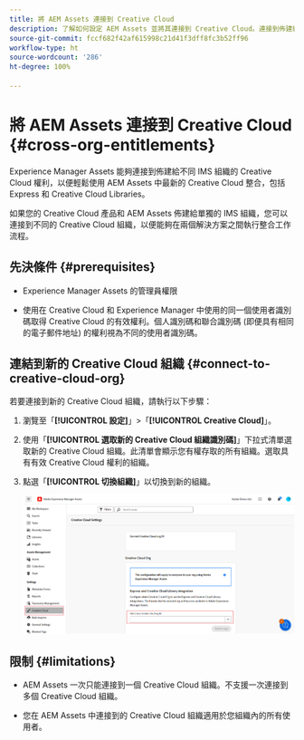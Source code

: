 ```yaml
---
title: 將 AEM Assets 連接到 Creative Cloud
description: 了解如何設定 AEM Assets 並將其連接到 Creative Cloud。連接到佈建給不同 IMS 組織的 Creative Cloud 權利，以便輕鬆使用 AEM Assets 中最新的 Creative Cloud 整合，包括 Express 和 Creative Cloud Libraries。
source-git-commit: fccf682f42af615998c21d41f3dff8fc3b52ff96
workflow-type: ht
source-wordcount: '286'
ht-degree: 100%

---
```


# 將 AEM Assets 連接到 Creative Cloud  {#cross-org-entitlements}

Experience Manager Assets 能夠連接到佈建給不同 IMS 組織的 Creative Cloud 權利，以便輕鬆使用 AEM Assets 中最新的 Creative Cloud 整合，包括 Express 和 Creative Cloud Libraries。

如果您的 Creative Cloud 產品和 AEM Assets 佈建給單獨的 IMS 組織，您可以連接到不同的 Creative Cloud 組織，以便能夠在兩個解決方案之間執行整合工作流程。

## 先決條件 {#prerequisites}

* Experience Manager Assets 的管理員權限

* 使用在 Creative Cloud 和 Experience Manager 中使用的同一個使用者識別碼取得 Creative Cloud 的有效權利。個人識別碼和聯合識別碼 (即便具有相同的電子郵件地址) 的權利視為不同的使用者識別碼。

## 連結到新的 Creative Cloud 組織 {#connect-to-creative-cloud-org}

若要連接到新的 Creative Cloud 組織，請執行以下步驟：

1. 瀏覽至「**[!UICONTROL 設定]**」>「**[!UICONTROL Creative Cloud]**」。

1. 使用「**[!UICONTROL 選取新的 Creative Cloud 組織識別碼]**」下拉式清單選取新的 Creative Cloud 組織。此清單會顯示您有權存取的所有組織。選取具有有效 Creative Cloud 權利的組織。

1. 點選「**[!UICONTROL 切換組織]**」以切換到新的組織。

   ![跨組織權利](assets/cross-org-entitlements.png)

## 限制 {#limitations}

* AEM Assets 一次只能連接到一個 Creative Cloud 組織。不支援一次連接到多個 Creative Cloud 組織。

* 您在 AEM Assets 中連接到的 Creative Cloud 組織適用於您組織內的所有使用者。

